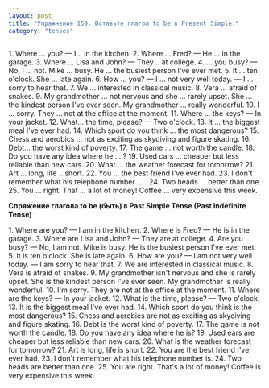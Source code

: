 ```yaml
---
layout: post
title: "Упражнение 159. Вставьте глагол to be в Present Simple."
category: "tenses"
---
```

<section class="question">
1. Where ... you? — I... in the kitchen. 2. Where ... Fred? — He ... in the garage. 3. Where ... Lisa and John? — They .. at college. 4. ... you busy? — No, I ... not. Mike ... busy. He ... the busiest person I've ever met. 5. It ... ten o'clock. She ... late again. 6. How ... you? — I ... not very well today. — I ... sorry to hear that. 7. We ... interested in classical music. 8. Vera ... afraid of snakes. 9. My grandmother ... not nervous and she ... rarely upset. She ... the kindest person I've ever seen. My grandmother ... really wonderful. 10. I ... sorry. They ... not at the office at the moment. 11. Where ... the keys? — In your jacket. 12. What... the time, please? — Two o'clock. 13. It ... the biggest  meal  I've ever had. 14. Which sport do you think ... the most dangerous? 15. Chess and aerobics ... not as exciting as skydiving and figure skating. 16. Debt... the worst kind of poverty. 17. The game ... not worth the candle. 18. Do you have any idea where he ... ? 19. Used cars ... cheaper but less reliable than new cars. 20. What ... the weather forecast for tomorrow?
21. Art ... long, life .. short. 22. You ... the best friend I've ever had. 23. I don't remember what his telephone number ... . 24. Two heads ... better than one. 25. You ... right. That ... a lot of money!  Coffee  ... very expensive this week.
<p></p>
<b>Спряжение глагола<span style="font—weight: bold;">
to be</span> (быть) в <span style="font—weight: bold; font—style: italic;">Past
Simple Tense (Past Indefinite Tense) </span></b>
<p>
</p>
</section>

<section class="answer">
1. Where are you? — I am in the kitchen.  
2. Where is Fred? — He is in the garage.  
3. Where are Lisa and John? — They are at college.  
4. Are you busy? — No, I am not. Mike is busy. He is the busiest person I've ever met.  
5. It is ten o'clock. She is late again.  
6. How are you? — I am not very well today. — I am sorry to hear that.  
7. We are interested in classical music.  
8. Vera is afraid of snakes.  
9. My grandmother isn't nervous and she is rarely upset. She is the kindest person I've ever seen. My grandmother is really wonderful.  
10. I'm sorry. They are not at the office at the moment.  
11. Where are the keys? — In your jacket.  
12. What is the time, please? — Two o'clock.  
13. It is the biggest meal I've ever had.  
14. Which sport do you think is the most dangerous?  
15. Chess and aerobics are not as exciting as skydiving and figure skating.  
16. Debt is the worst kind of poverty.  
17. The game is not worth the candle.  
18. Do you have any idea where he is?  
19. Used ears are cheaper but less reliable than new cars.  
20. What is the weather forecast for tomorrow?  
21. Art is long, life is short.  
22. You are the best friend I've ever had.  
23. I don't remember what his telephone number is.  
24. Two heads are better than one.  
25. You are right. That's a lot of money! Coffee is very expensive this week.
</section>